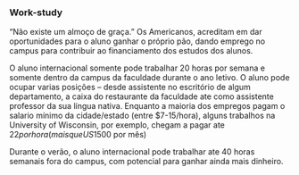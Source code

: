### Work-study

“Não existe um almoço de graça.” Os Americanos, acreditam em dar oportunidades para o aluno ganhar o próprio pão, dando emprego no campus para contribuir ao financiamento dos estudos dos alunos.
 
O aluno internacional somente pode trabalhar 20 horas por semana e somente dentro da campus da faculdade durante o ano letivo. O aluno pode ocupar varias posições – desde assistente no escritório de algum departamento, a caixa do restaurante da faculdade ate como assistente professor da sua língua nativa. Enquanto a maioria dos empregos pagam o salario mínimo da cidade/estado (entre $7-15/hora), alguns trabalhos na University of Wisconsin, por exemplo, chegam a pagar ate $22 por hora (mais que US$1500 por mês)
 
Durante o verão, o aluno internacional pode trabalhar ate 40 horas semanais fora do campus, com potencial para ganhar ainda mais dinheiro.
